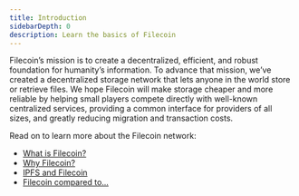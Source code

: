 ```yaml
---
title: Introduction
sidebarDepth: 0
description: Learn the basics of Filecoin
---
```


Filecoin’s mission is to create a decentralized, efficient, and robust foundation for humanity’s information. To advance that mission, we’ve created a decentralized storage network that lets anyone in the world store or retrieve files. We hope Filecoin will make storage cheaper and more reliable by helping small players compete directly with well-known centralized services, providing a common interface for providers of all sizes, and greatly reducing migration and transaction costs.

Read on to learn more about the Filecoin network:

- [What is Filecoin?](what-is-filecoin.md)
- [Why Filecoin?](why-filecoin.md)
- [IPFS and Filecoin](ipfs-and-filecoin.md)
- [Filecoin compared to...](filecoin-compared-to.md)
